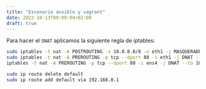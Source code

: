 ```yaml
---
title: "Escenario ansible y vagrant"
date: 2022-10-13T09:09:04+02:00
draft: true
---
```

Para hacer el `SNAT` aplicamos la siguiente regla de iptables:
```bash
sudo iptables -t nat -A POSTROUTING -s 10.0.0.0/8 -o eth1 -j MASQUERADE
sudo iptables -t nat -A PREROUTING -p tcp --dport 80 -i eth1 -j DNAT --to 10.0.0.0:80
iptables -t nat -A PREROUTING -p tcp --dport 80 -i ens4 -j DNAT --to 10.0.0.2:80
```

```bash
sudo ip route delete default
sudo ip route add default via 192.168.0.1
```